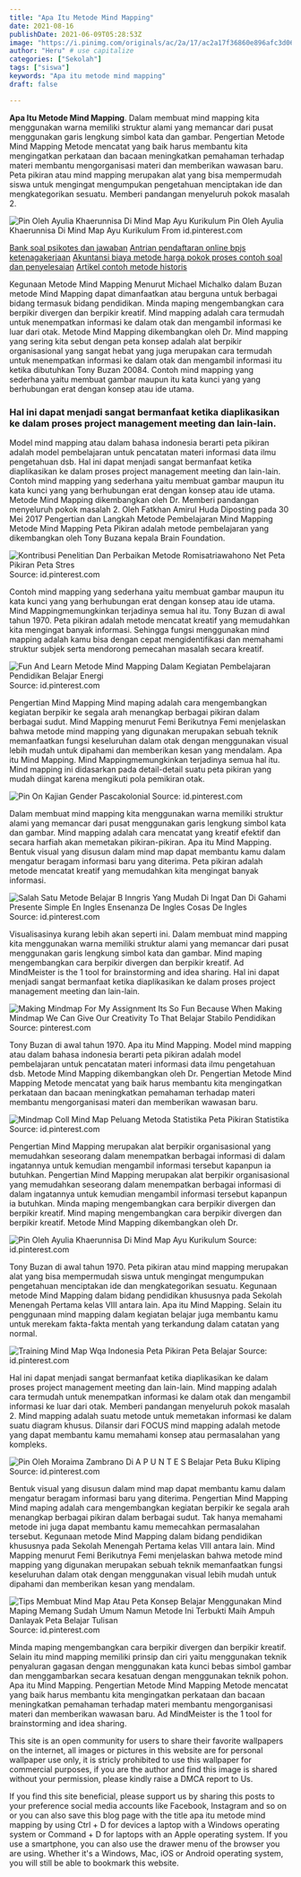 ```yaml
---
title: "Apa Itu Metode Mind Mapping"
date: 2021-08-16
publishDate: 2021-06-09T05:28:53Z
image: "https://i.pinimg.com/originals/ac/2a/17/ac2a17f36860e896afc3d0676c2c8e94.jpg"
author: "Heru" # use capitalize
categories: ["Sekolah"]
tags: ["siswa"]
keywords: "Apa itu metode mind mapping"
draft: false

---
```

<script type='text/javascript' src='//pl15944992.alternativecpmgate.com/6c/6f/d6/6c6fd630211742b4db132bd23b46b946.js'></script>
<script type='text/javascript' src='//pl15944975.alternativecpmgate.com/86/71/9a/86719ae0c65e9b2f7eb2905a08638c06.js'></script>
**Apa Itu Metode Mind Mapping**. Dalam membuat mind mapping kita menggunakan warna memiliki struktur alami yang memancar dari pusat menggunakan garis lengkung simbol kata dan gambar. Pengertian Metode Mind Mapping Metode mencatat yang baik harus membantu kita mengingatkan perkataan dan bacaan meningkatkan pemahaman terhadap materi membantu mengorganisasi materi dan memberikan wawasan baru. Peta pikiran atau mind mapping merupakan alat yang bisa mempermudah siswa untuk mengingat mengumpukan pengetahuan menciptakan ide dan mengkategorikan sesuatu. Memberi pandangan menyeluruh pokok masalah 2.

![Pin Oleh Ayulia Khaerunnisa Di Mind Map Ayu Kurikulum](https://i.pinimg.com/originals/11/cf/86/11cf86298ebd37c15deab2550787e03d.jpg "Pin Oleh Ayulia Khaerunnisa Di Mind Map Ayu Kurikulum")
Pin Oleh Ayulia Khaerunnisa Di Mind Map Ayu Kurikulum From id.pinterest.com

[Bank soal psikotes dan jawaban](/bank-soal-psikotes-dan-jawaban/)
[Antrian pendaftaran online bpjs ketenagakerjaan](/antrian-pendaftaran-online-bpjs-ketenagakerjaan/)
[Akuntansi biaya metode harga pokok proses contoh soal dan penyelesaian](/akuntansi-biaya-metode-harga-pokok-proses-contoh-soal-dan-penyelesaian/)
[Artikel contoh metode historis](/artikel-contoh-metode-historis/)

Kegunaan Metode Mind Mapping Menurut Michael Michalko dalam Buzan metode Mind Mapping dapat dimanfaatkan atau berguna untuk berbagai bidang termasuk bidang pendidikan. Minda maping mengembangkan cara berpikir divergen dan berpikir kreatif. Mind mapping adalah cara termudah untuk menempatkan informasi ke dalam otak dan mengambil informasi ke luar dari otak. Metode Mind Mapping dikembangkan oleh Dr. Mind mapping yang sering kita sebut dengan peta konsep adalah alat berpikir organisasional yang sangat hebat yang juga merupakan cara termudah untuk menempatkan informasi ke dalam otak dan mengambil informasi itu ketika dibutuhkan Tony Buzan 20084. Contoh mind mapping yang sederhana yaitu membuat gambar maupun itu kata kunci yang yang berhubungan erat dengan konsep atau ide utama.

### Hal ini dapat menjadi sangat bermanfaat ketika diaplikasikan ke dalam proses project management meeting dan lain-lain.

Model mind mapping atau dalam bahasa indonesia berarti peta pikiran adalah model pembelajaran untuk pencatatan materi informasi data ilmu pengetahuan dsb. Hal ini dapat menjadi sangat bermanfaat ketika diaplikasikan ke dalam proses project management meeting dan lain-lain. Contoh mind mapping yang sederhana yaitu membuat gambar maupun itu kata kunci yang yang berhubungan erat dengan konsep atau ide utama. Metode Mind Mapping dikembangkan oleh Dr. Memberi pandangan menyeluruh pokok masalah 2. Oleh Fatkhan Amirul Huda Diposting pada 30 Mei 2017 Pengertian dan Langkah Metode Pembelajaran Mind Mapping Metode Mind Mapping Peta Pikiran adalah metode pembelajaran yang dikembangkan oleh Tony Buzana kepala Brain Foundation.


![Kontribusi Penelitian Dan Perbaikan Metode Romisatriawahono Net Peta Pikiran Peta Stres](https://i.pinimg.com/originals/4d/bb/14/4dbb140423a752347cd0f2ca79ba481c.jpg "Kontribusi Penelitian Dan Perbaikan Metode Romisatriawahono Net Peta Pikiran Peta Stres")
Source: id.pinterest.com

Contoh mind mapping yang sederhana yaitu membuat gambar maupun itu kata kunci yang yang berhubungan erat dengan konsep atau ide utama. Mind Mappingmemungkinkan terjadinya semua hal itu. Tony Buzan di awal tahun 1970. Peta pikiran adalah metode mencatat kreatif yang memudahkan kita mengingat banyak informasi. Sehingga fungsi menggunakan mind mapping adalah kamu bisa dengan cepat mengidentifikasi dan memahami struktur subjek serta mendorong pemecahan masalah secara kreatif.

![Fun And Learn Metode Mind Mapping Dalam Kegiatan Pembelajaran Pendidikan Belajar Energi](https://i.pinimg.com/originals/96/6a/ef/966aefbe4c2c92a64b929d82ff283505.png "Fun And Learn Metode Mind Mapping Dalam Kegiatan Pembelajaran Pendidikan Belajar Energi")
Source: id.pinterest.com

Pengertian Mind Mapping Mind maping adalah cara mengembangkan kegiatan berpikir ke segala arah menangkap berbagai pikiran dalam berbagai sudut. Mind Mapping menurut Femi Berikutnya Femi menjelaskan bahwa metode mind mapping yang digunakan merupakan sebuah teknik memanfaatkan fungsi keseluruhan dalam otak dengan menggunakan visual lebih mudah untuk dipahami dan memberikan kesan yang mendalam. Apa itu Mind Mapping. Mind Mappingmemungkinkan terjadinya semua hal itu. Mind mapping ini didasarkan pada detail-detail suatu peta pikiran yang mudah diingat karena mengikuti pola pemikiran otak.

![Pin On Kajian Gender Pascakolonial](https://i.pinimg.com/originals/ab/f4/4b/abf44bd1738ec8882855c72ea4af09ee.png "Pin On Kajian Gender Pascakolonial")
Source: id.pinterest.com

Dalam membuat mind mapping kita menggunakan warna memiliki struktur alami yang memancar dari pusat menggunakan garis lengkung simbol kata dan gambar. Mind mapping adalah cara mencatat yang kreatif efektif dan secara harfiah akan memetakan pikiran-pikiran. Apa itu Mind Mapping. Bentuk visual yang disusun dalam mind map dapat membantu kamu dalam mengatur beragam informasi baru yang diterima. Peta pikiran adalah metode mencatat kreatif yang memudahkan kita mengingat banyak informasi.

![Salah Satu Metode Belajar B Inngris Yang Mudah Di Ingat Dan Di Gahami Presente Simple En Ingles Ensenanza De Ingles Cosas De Ingles](https://i.pinimg.com/originals/ac/cf/52/accf52eb71184e0ceb92ff60b18632dd.jpg "Salah Satu Metode Belajar B Inngris Yang Mudah Di Ingat Dan Di Gahami Presente Simple En Ingles Ensenanza De Ingles Cosas De Ingles")
Source: id.pinterest.com

Visualisasinya kurang lebih akan seperti ini. Dalam membuat mind mapping kita menggunakan warna memiliki struktur alami yang memancar dari pusat menggunakan garis lengkung simbol kata dan gambar. Mind maping mengembangkan cara berpikir divergen dan berpikir kreatif. Ad MindMeister is the 1 tool for brainstorming and idea sharing. Hal ini dapat menjadi sangat bermanfaat ketika diaplikasikan ke dalam proses project management meeting dan lain-lain.

![Making Mindmap For My Assignment Its So Fun Because When Making Mindmap We Can Give Our Creativity To That Belajar Stabilo Pendidikan](https://i.pinimg.com/736x/66/21/1a/66211a17ecad4353ee1f443c5ede8e89.jpg "Making Mindmap For My Assignment Its So Fun Because When Making Mindmap We Can Give Our Creativity To That Belajar Stabilo Pendidikan")
Source: pinterest.com

Tony Buzan di awal tahun 1970. Apa itu Mind Mapping. Model mind mapping atau dalam bahasa indonesia berarti peta pikiran adalah model pembelajaran untuk pencatatan materi informasi data ilmu pengetahuan dsb. Metode Mind Mapping dikembangkan oleh Dr. Pengertian Metode Mind Mapping Metode mencatat yang baik harus membantu kita mengingatkan perkataan dan bacaan meningkatkan pemahaman terhadap materi membantu mengorganisasi materi dan memberikan wawasan baru.

![Mindmap Coll Mind Map Peluang Metoda Statistika Peta Pikiran Statistika](https://i.pinimg.com/736x/bd/7e/ad/bd7ead51241b99cd371d9fb6c35c1ba5.jpg "Mindmap Coll Mind Map Peluang Metoda Statistika Peta Pikiran Statistika")
Source: id.pinterest.com

Pengertian Mind Mapping merupakan alat berpikir organisasional yang memudahkan seseorang dalam menempatkan berbagai informasi di dalam ingatannya untuk kemudian mengambil informasi tersebut kapanpun ia butuhkan. Pengertian Mind Mapping merupakan alat berpikir organisasional yang memudahkan seseorang dalam menempatkan berbagai informasi di dalam ingatannya untuk kemudian mengambil informasi tersebut kapanpun ia butuhkan. Minda maping mengembangkan cara berpikir divergen dan berpikir kreatif. Mind maping mengembangkan cara berpikir divergen dan berpikir kreatif. Metode Mind Mapping dikembangkan oleh Dr.

![Pin Oleh Ayulia Khaerunnisa Di Mind Map Ayu Kurikulum](https://i.pinimg.com/originals/11/cf/86/11cf86298ebd37c15deab2550787e03d.jpg "Pin Oleh Ayulia Khaerunnisa Di Mind Map Ayu Kurikulum")
Source: id.pinterest.com

Tony Buzan di awal tahun 1970. Peta pikiran atau mind mapping merupakan alat yang bisa mempermudah siswa untuk mengingat mengumpukan pengetahuan menciptakan ide dan mengkategorikan sesuatu. Kegunaan metode Mind Mapping dalam bidang pendidikan khususnya pada Sekolah Menengah Pertama kelas VIII antara lain. Apa itu Mind Mapping. Selain itu penggunaan mind mapping dalam kegiatan belajar juga membantu kamu untuk merekam fakta-fakta mentah yang terkandung dalam catatan yang normal.

![Training Mind Map Wqa Indonesia Peta Pikiran Peta Belajar](https://i.pinimg.com/originals/1b/e5/39/1be53964a49d30d83df1a91c196d6518.png "Training Mind Map Wqa Indonesia Peta Pikiran Peta Belajar")
Source: id.pinterest.com

Hal ini dapat menjadi sangat bermanfaat ketika diaplikasikan ke dalam proses project management meeting dan lain-lain. Mind mapping adalah cara termudah untuk menempatkan informasi ke dalam otak dan mengambil informasi ke luar dari otak. Memberi pandangan menyeluruh pokok masalah 2. Mind mapping adalah suatu metode untuk memetakan informasi ke dalam suatu diagram khusus. Dilansir dari FOCUS mind mapping adalah metode yang dapat membantu kamu memahami konsep atau permasalahan yang kompleks.

![Pin Oleh Moraima Zambrano Di A P U N T E S Belajar Peta Buku Kliping](https://i.pinimg.com/originals/25/43/cb/2543cb1cf54f7c0625daad33e2dd171f.jpg "Pin Oleh Moraima Zambrano Di A P U N T E S Belajar Peta Buku Kliping")
Source: id.pinterest.com

Bentuk visual yang disusun dalam mind map dapat membantu kamu dalam mengatur beragam informasi baru yang diterima. Pengertian Mind Mapping Mind maping adalah cara mengembangkan kegiatan berpikir ke segala arah menangkap berbagai pikiran dalam berbagai sudut. Tak hanya memahami metode ini juga dapat membantu kamu memecahkan permasalahan tersebut. Kegunaan metode Mind Mapping dalam bidang pendidikan khususnya pada Sekolah Menengah Pertama kelas VIII antara lain. Mind Mapping menurut Femi Berikutnya Femi menjelaskan bahwa metode mind mapping yang digunakan merupakan sebuah teknik memanfaatkan fungsi keseluruhan dalam otak dengan menggunakan visual lebih mudah untuk dipahami dan memberikan kesan yang mendalam.

![Tips Membuat Mind Map Atau Peta Konsep Belajar Menggunakan Mind Maping Memang Sudah Umum Namun Metode Ini Terbukti Maih Ampuh Danlayak Peta Belajar Tulisan](https://i.pinimg.com/originals/ac/2a/17/ac2a17f36860e896afc3d0676c2c8e94.jpg "Tips Membuat Mind Map Atau Peta Konsep Belajar Menggunakan Mind Maping Memang Sudah Umum Namun Metode Ini Terbukti Maih Ampuh Danlayak Peta Belajar Tulisan")
Source: id.pinterest.com

Minda maping mengembangkan cara berpikir divergen dan berpikir kreatif. Selain itu mind mapping memiliki prinsip dan ciri yaitu menggunakan teknik penyaluran gagasan dengan menggunakan kata kunci bebas simbol gambar dan menggambarkan secara kesatuan dengan menggunakan teknik pohon. Apa itu Mind Mapping. Pengertian Metode Mind Mapping Metode mencatat yang baik harus membantu kita mengingatkan perkataan dan bacaan meningkatkan pemahaman terhadap materi membantu mengorganisasi materi dan memberikan wawasan baru. Ad MindMeister is the 1 tool for brainstorming and idea sharing.

This site is an open community for users to share their favorite wallpapers on the internet, all images or pictures in this website are for personal wallpaper use only, it is stricly prohibited to use this wallpaper for commercial purposes, if you are the author and find this image is shared without your permission, please kindly raise a DMCA report to Us.

If you find this site beneficial, please support us by sharing this posts to your preference social media accounts like Facebook, Instagram and so on or you can also save this blog page with the title apa itu metode mind mapping by using Ctrl + D for devices a laptop with a Windows operating system or Command + D for laptops with an Apple operating system. If you use a smartphone, you can also use the drawer menu of the browser you are using. Whether it's a Windows, Mac, iOS or Android operating system, you will still be able to bookmark this website.
